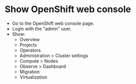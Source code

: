 # Show OpenShift web console

- Go to the OpenShift web console page.
- Login with the "admin" user.
- Show:
    - Overview
    - Projects
    - Operators
    - Administration > Cluster settings
    - Compute > Nodes
    - Observe > Dashboard
    - Migration
    - Virtualization
